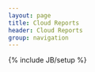 ```yaml
---
layout: page
title: Cloud Reports
header: Cloud Reports
group: navigation
---
```

{% include JB/setup %}

